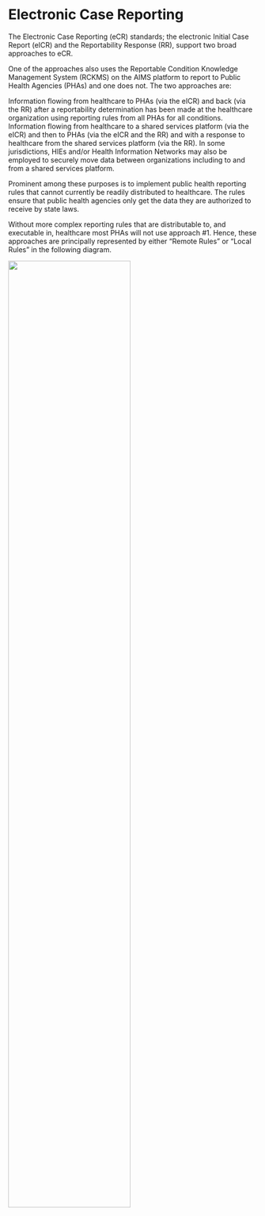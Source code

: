 # Electronic Case Reporting

The Electronic Case Reporting (eCR) standards; the electronic Initial Case Report (eICR) and the Reportability Response (RR), support two broad approaches to eCR.

One of the approaches also uses the Reportable Condition Knowledge Management System (RCKMS) on the AIMS platform to report to Public Health Agencies (PHAs) and one does not. The two approaches are:

Information flowing from healthcare to PHAs (via the eICR) and back (via the RR) after a reportability determination has been made at the healthcare organization using reporting rules from all PHAs for all conditions.
Information flowing from healthcare to a shared services platform (via the eICR) and then to PHAs (via the eICR and the RR) and with a response to healthcare from the shared services platform (via the RR).
In some jurisdictions, HIEs and/or Health Information Networks may also be employed to securely move data between organizations including to and from a shared services platform.

Prominent among these purposes is to implement public health reporting rules that cannot currently be readily distributed to healthcare. The rules ensure that public health agencies only get the data they are authorized to receive by state laws.

Without more complex reporting rules that are distributable to, and executable in, healthcare most PHAs will not use approach #1. Hence, these approaches are principally represented by either “Remote Rules” or “Local Rules” in the following diagram.

<img style="width:70%;height:auto;float:none;align:middle;" src="ReportingDesignPattern.jpg"/>
